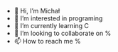 - 👋 Hi, I’m Michał
- 👀 I’m interested in programing
- 🌱 I’m currently learning C
- 💞️ I’m looking to collaborate on %
- 📫 How to reach me %

<!---
pilarhz/pilarhz is a ✨ special ✨ repository because its `README.md` (this file) appears on your GitHub profile.
You can click the Preview link to take a look at your changes.
--->
